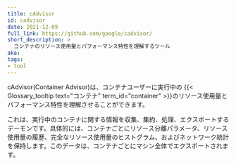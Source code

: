 ```yaml
---
title: cAdvisor
id: cadvisor
date: 2021-12-09
full_link: https://github.com/google/cadvisor/
short_description: >
  コンテナのリソース使用量とパフォーマンス特性を理解するツール
aka:
tags:
- tool
---
```

cAdvisor(Container Advisor)は、コンテナユーザーに実行中の {{< Glossary_tooltip text="コンテナ" term_id="container" >}}のリソース使用量とパフォーマンス特性を理解させることができます。

<!--more-->

これは、実行中のコンテナに関する情報を収集、集約、処理、エクスポートするデーモンです。具体的には、コンテナごとにリソース分離パラメータ、リソース使用量の履歴、完全なリソース使用量のヒストグラム、およびネットワーク統計を保持します。このデータは、コンテナごとにマシン全体でエクスポートされます。
